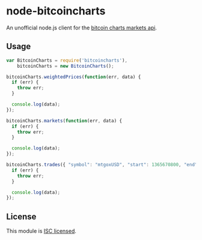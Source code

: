 node-bitcoincharts
=====

An unofficial node.js client for the [bitcoin charts markets api](http://bitcoincharts.com/about/markets-api/).

## Usage

```javascript
var BitcoinCharts = require('bitcoincharts'),
    bitcoinCharts = new BitcoinCharts();

bitcoinCharts.weightedPrices(function(err, data) {
  if (err) {
    throw err;
  }

  console.log(data);
});

bitcoinCharts.markets(function(err, data) {
  if (err) {
    throw err;
  }

  console.log(data);
});

bitcoinCharts.trades({ "symbol": "mtgoxUSD", "start": 1365670800, "end": 1365670860 }, function(err, data) {
  if (err) {
    throw err;
  }

  console.log(data);
}); 
```

## License

This module is [ISC licensed](https://github.com/scud43/node-bitcoincharts/blob/master/LICENSE.txt).
